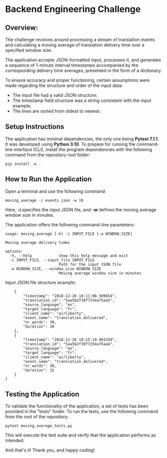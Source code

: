 # Backend Engineering Challenge

## Overview:

The challenge revolves around processing a stream of translation events and calculating a moving average of translation delivery time over a specified window size.

The application accepts JSON-formatted input, processes it, and generates a sequence of 1-minute interval timestamps accompanied by the corresponding delivery time averages, presented in the form of a dictionary. 

To ensure accuracy and proper functioning, certain assumptions were made regarding the structure and order of the input data:

- The input file had a valid JSON structure;
- The timestamp field structure was a string consistent with the input example;
- The lines are sorted from oldest to newest.

## Setup Instructions

The application has minimal dependencies, the only one being **Pytest 7.1.1**. It was developed using **Python 3.10**. To prepare for running the command-line interface (CLI), install the program dependencies with the following command from the repository root folder:

```pip install -e . ```
## How to Run the Application

Open a terminal and use the following command:

```moving_average -i events.json -w 10 ```

Here, **-i** specifies the input JSON file, and **-w** defines the moving average window size in minutes.

The application offers the following command-line parameters:
```
usage: moving_average [-h] -i INPUT_FILE [-w WINDOW_SIZE]

Moving average delivery times

options:
  -h, --help            show this help message and exit
  -i INPUT_FILE, --input_file INPUT_FILE
                        Path for the input JSON file
  -w WINDOW_SIZE, --window_size WINDOW_SIZE
                        Moving average window size in minutes
```

Input JSON file structure example: 

```[
    {
        "timestamp": "2018-12-26 18:11:08.509654",
        "translation_id": "5aa5b2f39f7254a75aa5",
        "source_language": "en",
        "target_language": "fr",
        "client_name": "airliberty",
        "event_name": "translation_delivered",
        "nr_words": 30, 
        "duration": 20
    },
    {
        "timestamp": "2018-12-26 18:15:19.903159",
        "translation_id": "5aa5b2f39f7254a75aa4",
        "source_language": "en",
        "target_language": "fr",
        "client_name": "airliberty",
        "event_name": "translation_delivered",
        "nr_words": 30, 
        "duration": 31
    }
]
```

## Testing the Application

To validate the functionality of the application, a set of tests has been provided in the "tests" folder. To run the tests, use the following command from the root of the repository:

 ```pytest moving_average_tests.py```

This will execute the test suite and verify that the application performs as intended.

And that's it! Thank you, and happy coding!
